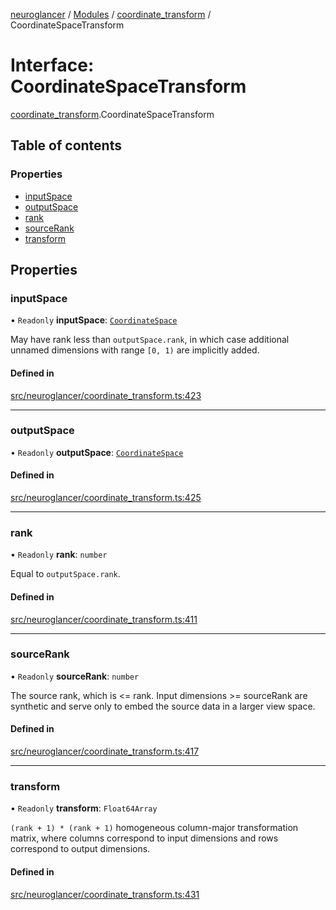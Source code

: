 [neuroglancer](../README.md) / [Modules](../modules.md) / [coordinate\_transform](../modules/coordinate_transform.md) / CoordinateSpaceTransform

# Interface: CoordinateSpaceTransform

[coordinate_transform](../modules/coordinate_transform.md).CoordinateSpaceTransform

## Table of contents

### Properties

- [inputSpace](coordinate_transform.CoordinateSpaceTransform.md#inputspace)
- [outputSpace](coordinate_transform.CoordinateSpaceTransform.md#outputspace)
- [rank](coordinate_transform.CoordinateSpaceTransform.md#rank)
- [sourceRank](coordinate_transform.CoordinateSpaceTransform.md#sourcerank)
- [transform](coordinate_transform.CoordinateSpaceTransform.md#transform)

## Properties

### inputSpace

• `Readonly` **inputSpace**: [`CoordinateSpace`](coordinate_transform.CoordinateSpace.md)

May have rank less than `outputSpace.rank`, in which case additional unnamed dimensions with
range `[0, 1)` are implicitly added.

#### Defined in

[src/neuroglancer/coordinate_transform.ts:423](https://github.com/ActiveBrainAtlas2/neuroglancer/blob/540617bc/src/neuroglancer/coordinate_transform.ts#L423)

___

### outputSpace

• `Readonly` **outputSpace**: [`CoordinateSpace`](coordinate_transform.CoordinateSpace.md)

#### Defined in

[src/neuroglancer/coordinate_transform.ts:425](https://github.com/ActiveBrainAtlas2/neuroglancer/blob/540617bc/src/neuroglancer/coordinate_transform.ts#L425)

___

### rank

• `Readonly` **rank**: `number`

Equal to `outputSpace.rank`.

#### Defined in

[src/neuroglancer/coordinate_transform.ts:411](https://github.com/ActiveBrainAtlas2/neuroglancer/blob/540617bc/src/neuroglancer/coordinate_transform.ts#L411)

___

### sourceRank

• `Readonly` **sourceRank**: `number`

The source rank, which is <= rank.  Input dimensions >= sourceRank are synthetic and serve only
to embed the source data in a larger view space.

#### Defined in

[src/neuroglancer/coordinate_transform.ts:417](https://github.com/ActiveBrainAtlas2/neuroglancer/blob/540617bc/src/neuroglancer/coordinate_transform.ts#L417)

___

### transform

• `Readonly` **transform**: `Float64Array`

`(rank + 1) * (rank + 1)` homogeneous column-major transformation matrix, where columns
correspond to input dimensions and rows correspond to output dimensions.

#### Defined in

[src/neuroglancer/coordinate_transform.ts:431](https://github.com/ActiveBrainAtlas2/neuroglancer/blob/540617bc/src/neuroglancer/coordinate_transform.ts#L431)
